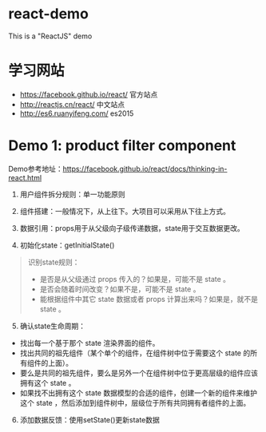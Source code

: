 # react-demo
This is a "ReactJS" demo

# 学习网站
* https://facebook.github.io/react/ 官方站点
* http://reactjs.cn/react/ 中文站点
* http://es6.ruanyifeng.com/ es2015

# Demo 1: product filter component
Demo参考地址：https://facebook.github.io/react/docs/thinking-in-react.html

1. 用户组件拆分规则：单一功能原则

2. 组件搭建：一般情况下，从上往下。大项目可以采用从下往上方式。

3. 数据引用：props用于从父级向子级传递数据，state用于交互数据更改。

4. 初始化state：getInitialState()
> 识别state规则：
> - 是否是从父级通过 props 传入的？如果是，可能不是 state 。
> - 是否会随着时间改变？如果不是，可能不是 state 。
> - 能根据组件中其它 state 数据或者 props 计算出来吗？如果是，就不是 state 。

5. 确认state生命周期：
- 找出每一个基于那个 state 渲染界面的组件。
- 找出共同的祖先组件（某个单个的组件，在组件树中位于需要这个 state 的所有组件的上面）。
- 要么是共同的祖先组件，要么是另外一个在组件树中位于更高层级的组件应该拥有这个 state 。
- 如果找不出拥有这个 state 数据模型的合适的组件，创建一个新的组件来维护这个 state ，然后添加到组件树中，层级位于所有共同拥有者组件的上面。

6. 添加数据反馈：使用setState()更新state数据
